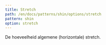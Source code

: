 ```yaml
---
title: Stretch
path: /en/docs/patterns/shin/options/stretch
pattern: shin
option: stretch
---
```


De hoeveelheid algemene (horizontale) stretch.